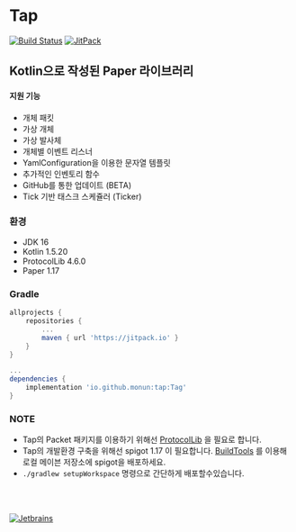 # Tap
[![Build Status](https://travis-ci.com/monun/tap.svg?branch=master)](https://travis-ci.com/monun/tap)
[![JitPack](https://jitpack.io/v/monun/tap.svg)](https://jitpack.io/#monun/tap)

## Kotlin으로 작성된 Paper 라이브러리
#### 지원 기능
 * 개체 패킷
 * 가상 개체
 * 가상 발사체
 * 개체별 이벤트 리스너
 * YamlConfiguration을 이용한 문자열 템플릿
 * 추가적인 인벤토리 함수
 * GitHub를 통한 업데이트 (BETA)
 * Tick 기반 태스크 스케쥴러 (Ticker)

### 환경
* JDK 16
* Kotlin 1.5.20
* ProtocolLib 4.6.0
* Paper 1.17
 
### Gradle
```groovy
allprojects {
    repositories {
        ...
        maven { url 'https://jitpack.io' }
    }
}

...
dependencies {
    implementation 'io.github.monun:tap:Tag'
}
``` 

### NOTE
* Tap의 Packet 패키지를 이용하기 위해선 [ProtocolLib](https://github.com/dmulloy2/ProtocolLib/releases) 을 필요로 합니다.
* Tap의 개발환경 구축을 위해선 spigot 1.17 이 필요합니다. [BuildTools](https://www.spigotmc.org/wiki/buildtools/) 를 이용해 로컬 메이븐 저장소에 spigot을 배포하세요.
* `./gradlew setupWorkspace` 명령으로 간단하게 배포할수있습니다.
  
<br>
<br>


[![Jetbrains](https://i.ibb.co/fp0CyZ7/jetbrains.png)](https://jb.gg/OpenSource)